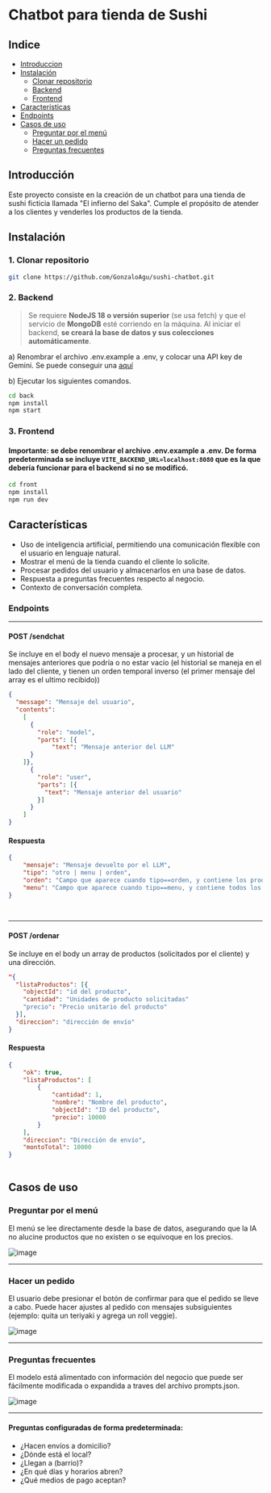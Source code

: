 # Chatbot para tienda de Sushi

## Indice

- [Introduccion](#introducción)
- [Instalación](#instalación)
  - [Clonar repositorio](#1-clonar-repositorio)
  - [Backend](#2-backend)
  - [Frontend](#3-frontend)
- [Características](#características)
- [Endpoints](#endpoints)
- [Casos de uso](#casos-de-uso)
  - [Preguntar por el menú](#preguntar-por-el-menú)
  - [Hacer un pedido](#hacer-un-pedido)
  - [Preguntas frecuentes](#preguntas-frecuentes)

## Introducción
Este proyecto consiste en la creación de un chatbot para una tienda de sushi ficticia llamada "El infierno del Saka". Cumple el propósito de atender a los clientes y venderles los productos de la tienda.

## Instalación

### 1. Clonar repositorio
```bash
git clone https://github.com/GonzaloAgu/sushi-chatbot.git
```

### 2. Backend

> Se requiere **NodeJS 18 o versión superior** (se usa fetch) y que el servicio de **MongoDB** esté corriendo en la máquina. Al iniciar el backend, **se creará la base de datos y sus colecciones automáticamente**.

a) Renombrar el archivo .env.example a .env, y colocar una API key de Gemini. Se puede conseguir una [aquí](https://aistudio.google.com/apikey)

b) Ejecutar los siguientes comandos.

```bash
cd back
npm install
npm start
```

### 3. Frontend

#### **Importante**: se debe renombrar el archivo .env.example a .env. De forma predeterminada se incluye ``VITE_BACKEND_URL=localhost:8080`` que es la que debería funcionar para el backend si no se modificó.

```bash
cd front
npm install
npm run dev
```

## Características
- Uso de inteligencia artificial, permitiendo una comunicación flexible con el usuario en lenguaje natural.
- Mostrar el menú de la tienda cuando el cliente lo solicite.
- Procesar pedidos del usuario y almacenarlos en una base de datos.
- Respuesta a preguntas frecuentes respecto al negocio.
- Contexto de conversación completa.

### Endpoints

---

#### **POST /sendchat**

Se incluye en el body el nuevo mensaje a procesar, y un historial de mensajes anteriores que podría o no estar vacío (el historial se maneja en el lado del cliente, y tienen un orden temporal inverso (el primer mensaje del array es el ultimo recibido))
```json
{
  "message": "Mensaje del usuario",
  "contents":
    [
      {
        "role": "model",
        "parts": [{
            "text": "Mensaje anterior del LLM"
      }
    ]},
      {
        "role": "user",
        "parts": [{
          "text": "Mensaje anterior del usuario"
        }]
      }
    ]
}
```

#### Respuesta

```json
{
    "mensaje": "Mensaje devuelto por el LLM",
    "tipo": "otro | menu | orden",
    "orden": "Campo que aparece cuando tipo==orden, y contiene los productos solicitados por el cliente en su mensaje",
    "menu": "Campo que aparece cuando tipo==menu, y contiene todos los productos de la tienda"
}

  
```

---

#### **POST /ordenar**
Se incluye en el body un array de productos (solicitados por el cliente) y una dirección.
```json
"{
  "listaProductos": [{
    "objectId": "id del producto",
    "cantidad": "Unidades de producto solicitadas"
    "precio": "Precio unitario del producto"
  }],
  "direccion": "dirección de envío"
}
```

#### Respuesta

```json
{
    "ok": true,
    "listaProductos": [
        {
            "cantidad": 1,
            "nombre": "Nombre del producto",
            "objectId": "ID del producto",
            "precio": 10000
        }
    ],
    "direccion": "Dirección de envío",
    "montoTotal": 10000
}
  
```

## Casos de uso

### Preguntar por el menú
El menú se lee directamente desde la base de datos, asegurando que la IA no alucine productos que no existen o se equivoque en los precios.

![image](https://github.com/user-attachments/assets/153e8870-4377-4822-bcf3-4e6a6f9e79e2)

---
### Hacer un pedido
El usuario debe presionar el botón de confirmar para que el pedido se lleve a cabo. Puede hacer ajustes al pedido con mensajes subsiguientes (ejemplo: quita un teriyaki y agrega un roll veggie).

![image](https://github.com/user-attachments/assets/d07afb4d-f75c-4e6d-b9f5-2240d446c372)

---
### Preguntas frecuentes
El modelo está alimentado con información del negocio que puede ser fácilmente modificada o expandida a traves del archivo prompts.json.

![image](https://github.com/user-attachments/assets/7800ffc4-2f88-43bb-bc43-0a3474d5f354)

---
#### Preguntas configuradas de forma predeterminada:

- ¿Hacen envíos a domicilio?
- ¿Dónde está el local?
- ¿Llegan a (barrio)?
- ¿En qué días y horarios abren?
- ¿Qué medios de pago aceptan?


